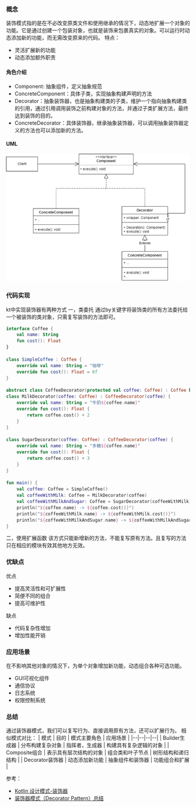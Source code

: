 ### 概念

装饰模式指的是在不必改变原类文件和使用继承的情况下，动态地扩展一个对象的功能。它是通过创建一个包装对象，也就是装饰来包裹真实的对象。可以运行时动态添加新的功能，而无需改变原来的代码。
特点：
- 灵活扩展新的功能
- 动态添加额外职责

#### 角色介绍

- Component: 抽象组件，定义抽象规范
- ConcreteComponent：具体子类，实现抽象构建声明的方法
- Decorator：抽象装饰器，也是抽象构建类的子类，维护一个指向抽象构建类的引用，通过引用调用装饰之前构建对象的方法，并通过子类扩展方法，最终达到装饰的目的。
- ConcreteDecorator：具体装饰器，继承抽象装饰器，可以调用抽象装饰器定义的方法也可以添加新的方法。

#### UML

![装饰器](./img/decorator.png)

### 代码实现
kt中实现装饰器有两种方式
一，类委托
通过by关键字将装饰类的所有方法委托给一个被装饰的类对象，只需复写装饰的方法即可。
```kt
interface Coffee {
    val name: String
    fun cost(): Float
}

class SimpleCoffee : Coffee {
    override val name: String = "咖啡"
    override fun cost(): Float = 6f
}

abstract class CoffeeDecorator(protected val coffee: Coffee) : Coffee by coffee
class MilkDecorator(coffee: Coffee) : CoffeeDecorator(coffee) {
    override val name: String = "牛奶${coffee.name}"
    override fun cost(): Float {
        return coffee.cost() + 2
    }
}

class SugarDecorator(coffee: Coffee) : CoffeeDecorator(coffee) {
    override val name: String = "多糖${coffee.name}"
    override fun cost(): Float {
        return coffee.cost() + 3
    }
}

fun main() {
    val coffee: Coffee = SimpleCoffee()
    val coffeeWithMilk: Coffee = MilkDecorator(coffee)
    val coffeeWithMilkAndSugar: Coffee = SugarDecorator(coffeeWithMilk)
    println("${coffee.name} -> ${coffee.cost()}")
    println("${coffeeWithMilk.name} -> ${coffeeWithMilk.cost()}")
    println("${coffeeWithMilkAndSugar.name} -> ${coffeeWithMilkAndSugar.cost()}")
}
```
二，使用扩展函数
该方式只能新增新的方法，不能复写原有方法。且复写的方法只在相应的模块有效其他地方无效。
### 优缺点

优点
- 提高灵活性和可扩展性
- 简便不同的组合
- 提高可维护性

缺点
- 代码复杂性增加
- 增加性能开销

### 应用场景

在不影响其他对象的情况下，为单个对象增加新功能，动态组合各种可选功能。
- GUI可视化组件
- 通信协议
- 日志系统
- 权限控制系统

### 总结

通过装饰器模式，我们可以复写行为、直接调用原有方法，还可以扩展行为。
相似模式对比：
| 模式 | 目的 | 模式主要角色 | 应用场景 |
|--|--|--|--|
| Builder生成器 | 分布构建复杂对象 | 指挥者，生成器 | 构建具有复杂逻辑的对象 |
| Composite组合 | 表示具有层次结构的对象 | 组合类和叶子节点 | 树形结构和递归结构 |
| Decorator装饰器 | 动态添加新功能 | 抽象组件和装饰器 | 功能组合和扩展 |

参考：
- [Kotlin 设计模式-装饰器](https://blog.csdn.net/soslinken/article/details/78559528)
- [装饰器模式（Decorator Pattern）总结](https://zhuanlan.zhihu.com/p/86165647)
